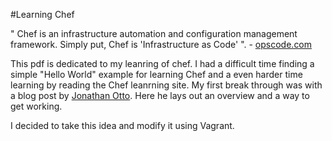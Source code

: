 #Learning Chef

" Chef is an infrastructure automation and configuration management framework. Simply put, Chef is 'Infrastructure as Code' ". - [opscode.com](https://learnchef.opscode.com/)


This pdf is dedicated to my leanring of chef. I had a difficult time finding a simple "Hello World" example for learning Chef and a even harder time learning by reading the Chef leanrning site. My first break through was with a blog post by [Jonathan Otto](http://jonathanotto.com/blog/chef-tutorial-in-minutes.html). Here he lays out an overview and a way to get working. 

I decided to take this idea and modify it using Vagrant. 
